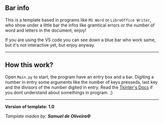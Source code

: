 ## Bar info

This is a template based in programs like ```MS Word``` or
```LibreOffice Writer```, who show under a little bar the infos
like gramtical errors or the number of word and letters in
the document, enjoy!

If you are using the VS code you can see down a blue bar who work same, but it's
not interactive yet, but enjoy anyway.

---

## How this work?

Open ```Main.py``` to start, the program have an entry box and
a bar. Digiting a number in entry some arguments like the number
of keys presseds, last key and the divisors of the number digited
in entry. Read the [Tkinter's Docs](https://tkdocs.com/tutorial/index.html)
if you dont understand about somethings in program. ;) 

---

**Version of template: 1.0**

*Tamplate maden by: **Samuel de Oliveira©***
